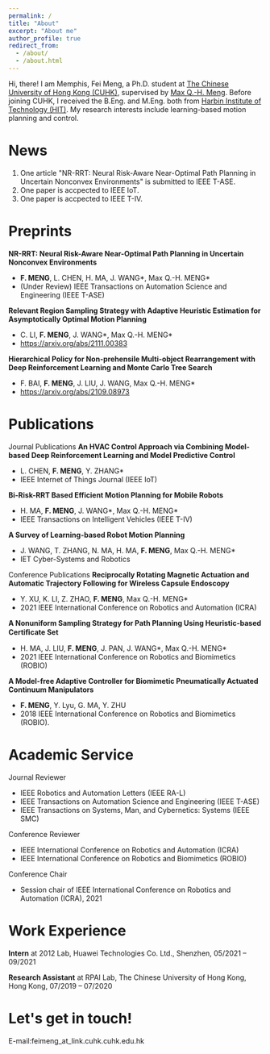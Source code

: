 ```yaml
---
permalink: /
title: "About"
excerpt: "About me"
author_profile: true
redirect_from: 
  - /about/
  - /about.html
---
```


Hi, there! I am Memphis, Fei Meng, a Ph.D. student at [The Chinese University of Hong Kong (CUHK)](https://www.cuhk.edu.hk/english/index.html), supervised by [Max Q.-H. Meng](https://www.ee.cuhk.edu.hk/~qhmeng/). Before joining CUHK, I received the B.Eng. and M.Eng. both from [Harbin Institute of Technology (HIT)](http://en.hit.edu.cn/). My research interests include learning-based motion planning and control.

News
======
1. One article "NR-RRT: Neural Risk-Aware Near-Optimal Path Planning in Uncertain Nonconvex Environments" is submitted to IEEE T-ASE.
2. One paper is accpected to IEEE IoT.
3. One paper is accpected to IEEE T-IV.

Preprints
======
**NR-RRT: Neural Risk-Aware Near-Optimal Path Planning in Uncertain Nonconvex Environments**
- **F. MENG**, L. CHEN, H. MA, J. WANG*, Max Q.-H. MENG* 
- (Under Review) IEEE Transactions on Automation Science and Engineering (IEEE T-ASE)

**Relevant Region Sampling Strategy with Adaptive Heuristic Estimation for Asymptotically Optimal Motion Planning**
- C. LI, **F. MENG**, J. WANG*, Max Q.-H. MENG* 
- https://arxiv.org/abs/2111.00383

**Hierarchical Policy for Non-prehensile Multi-object Rearrangement with Deep Reinforcement Learning and Monte Carlo Tree Search**
- F. BAI, **F. MENG**, J. LIU, J. WANG, Max Q.-H. MENG* 
- https://arxiv.org/abs/2109.08973

Publications
======
Journal Publications
**An HVAC Control Approach via Combining Model-based Deep Reinforcement Learning and Model Predictive Control**
- L. CHEN, **F. MENG**, Y. ZHANG* 
- IEEE Internet of Things Journal (IEEE IoT)

**Bi-Risk-RRT Based Efficient Motion Planning for Mobile Robots**
- H. MA, **F. MENG**, J. WANG*, Max Q.-H. MENG* 
- IEEE Transactions on Intelligent Vehicles (IEEE T-IV)

**A Survey of Learning-based Robot Motion Planning**
- J. WANG, T. ZHANG, N. MA, H. MA, **F. MENG**, Max Q.-H. MENG* 
- IET Cyber-Systems and Robotics

Conference Publications
**Reciprocally Rotating Magnetic Actuation and Automatic Trajectory Following for Wireless Capsule Endoscopy**
- Y. XU, K. LI, Z. ZHAO, **F. MENG**, Max Q.-H. MENG*
- 2021 IEEE International Conference on Robotics and Automation (ICRA)

**A Nonuniform Sampling Strategy for Path Planning Using Heuristic-based Certiﬁcate Set**
- H. MA, J. LIU, **F. MENG**, J. PAN, J. WANG*, Max Q.-H. MENG* 
- 2021 IEEE International Conference on Robotics and Biomimetics (ROBIO)

**A Model-free Adaptive Controller for Biomimetic Pneumatically Actuated Continuum Manipulators**
- **F. MENG**, Y. Lyu, G. MA, Y. ZHU 
- 2018 IEEE International Conference on Robotics and Biomimetics (ROBIO).

Academic Service
==============
Journal Reviewer
- IEEE Robotics and Automation Letters (IEEE RA-L)
- IEEE Transactions on Automation Science and Engineering (IEEE T-ASE)
- IEEE Transactions on Systems, Man, and Cybernetics: Systems (IEEE SMC)

Conference Reviewer
- IEEE International Conference on Robotics and Automation (ICRA)
- IEEE International Conference on Robotics and Biomimetics (ROBIO)

Conference Chair
- Session chair of IEEE International Conference on Robotics and Automation (ICRA), 2021

Work Experience
==============
**Intern** at 2012 Lab, Huawei Technologies Co. Ltd., Shenzhen, 05/2021 – 09/2021

**Research Assistant** at RPAI Lab, The Chinese University of Hong Kong, Hong Kong, 07/2019 – 07/2020

Let's get in touch!
========
E-mail:feimeng_at_link.cuhk.cuhk.edu.hk
